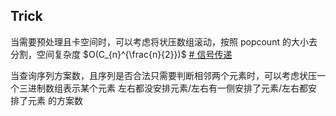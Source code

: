 




## Trick

当需要预处理且卡空间时，可以考虑将状压数组滚动，按照 popcount 的大小去分割，空间复杂度 $O(C_{n}^{\frac{n}{2}})$ [# 信号传递](https://www.luogu.com.cn/problem/P6622)

当查询序列方案数，且序列是否合法只需要判断相邻两个元素时，可以考虑状压一个三进制数组表示某个元素 左右都没安排元素/左右有一侧安排了元素/左右都安排了元素 的方案数